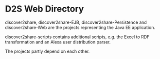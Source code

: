 # D2S Web Directory
discover2share, discover2share-EJB, discover2share-Persistence and discover2share-Web are the projects representing the Java EE application.

discover2share-scripts contains additional scripts, e.g. the Excel to RDF transformation and an Alexa user distribution parser.

The projects partly depend on each other.
